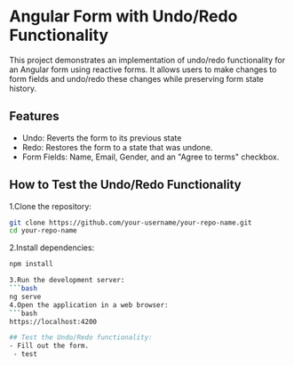 # Angular Form with Undo/Redo Functionality

This project demonstrates an implementation of undo/redo functionality for an Angular form using reactive forms. It allows users to make changes to form fields and undo/redo these changes while preserving form state history.

## Features
- Undo: Reverts the form to its previous state
- Redo: Restores the form to a state that was undone.
- Form Fields: Name, Email, Gender, and an "Agree to terms" checkbox.

## How to Test the Undo/Redo Functionality
1.Clone the repository:
  ```bash
  git clone https://github.com/your-username/your-repo-name.git
  cd your-repo-name
  ```

2.Install dependencies:
```bash
npm install

3.Run the development server:
```bash
ng serve
4.Open the application in a web browser:
```bash
https://localhost:4200

## Test the Undo/Redo functionality:
- Fill out the form.
 - test
